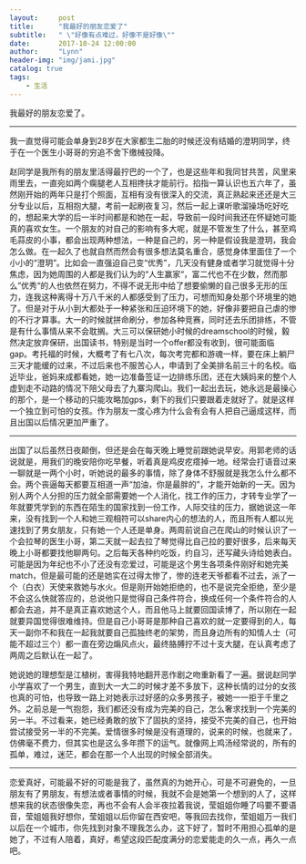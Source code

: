 ```yaml
---
layout:     post
title:      "我最好的朋友恋爱了"
subtitle:   " \"好像有点难过，好像不是好像\""
date:       2017-10-24 12:00:00
author:     "Lynn"
header-img: "img/jami.jpg"
catalog: true
tags:
    - 生活
---
```



 我最好的朋友恋爱了。
 
---
  我一直觉得可能会单身到28岁在大家都生二胎的时候还没有结婚的澄玥同学，终于在一个医生小哥哥的穷追不舍下缴械投降。
 
  赵同学是我所有的朋友里活得最拧巴的一个了，也是这些年和我同甘共苦，风里来雨里去，一直宛如两个瘸腿老人互相搀扶才能前行。掐指一算认识也五六年了，虽然刚开始的两年只是打个照面，互相有没有很深入的交流，真正熟起来还还是大三分专业以后，互相抱大腿，考前一起刷夜复习，然后一起上课听歌溜操场吃好吃的，想起来大学的后一半时间都是和她在一起，导致前一段时间我还在怀疑她可能真的喜欢女生。一个朋友的对自己的影响有多大呢，就是不管发生了什么，甚至鸡毛蒜皮的小事，都会出现两种想法，一种是自己的，另一种是假设我是澄玥，我会怎么做。在一起久了也就自然而然会有很多想法莫名重合，感觉身体里面住了一个小小的“澄玥”。比如会一直强迫自己变“优秀”，几天没有健身或者学习就觉得十分焦虑，因为她周围的人都是我们认为的“人生赢家“，富二代也不在少数，然而那么”优秀“的人也依然在努力，不得不说无形中给了想要偷懒的自己很多无形的压力，连我这种离得十万八千米的人都感受到了压力，可想而知身处那个环境里的她了。但是对于从小到大都处于一种紧张和压迫环境下的她，好像非要把自己虐的惨的不行才算事。大一的时候就拼命刷分，参加各种竞赛，同时还去乐团排练，不管是有什么事情从来不会耽搁。大三可以保研她小时候的dreamschool的时候，毅然决定放弃保研，出国读书，特别是当时一个offer都没有收到，很可能面临gap。考托福的时候，大概考了有七八次，每次考完都和游魂一样，要在床上躺尸三天才能缓的过来，不过后来也不服苦心人，申请到了全美排名前三十的名校。临近毕业，爸妈来成都看她，她一边准备签证一边排练乐团，还在大姨妈来的整个人虚到走不动路的情况下陪父母去了九寨沟爬山。我们一起出去玩，她永远是最操心的那个，是一个移动的只能攻略加gps，剩下的我们只要跟着走就好了。就是这样一个独立到可怕的女孩。作为朋友一度心疼为什么会有会有人把自己逼成这样，而且出国以后情况更加严重了。
 
--- 
  出国了以后虽然日夜颠倒，但还是会在每天晚上睡觉前跟她说早安。用郭老师的话说就是，用我们的晚安陪你吃早餐，听着真是鸡皮疙瘩掉一地。经常会打语音过来一聊就是一两个小时，听她说的最多的事情，除了身体不舒服就是我怎么什么都不会。两个丧逼每天都要互相道一声“加油，你是最胖的”，才能开始新的一天。因为别人两个人分担的压力就全部需要她一个人消化，找工作的压力，才转专业学了一年就要凭学到的东西在陌生的国家找到一份工作，人际交往的压力，据她说这一年来，没有找到一个人和她三观相符可以share内心的想法的人，而且所有人都以光速找到了男女朋友，只有她一个人还是单身。两周前说自己在爬山的时候认识了一个会拉琴的医生小哥，第二天就一起去拉了琴觉得比自己拉的要好很多，后来每天晚上小哥都要找他聊两句。之后每天各种约吃饭，约自习，还写藏头诗给她表白。可能是因为年纪也不小了还没有恋爱过，可能是这个男生各项条件刚好和她完美match，但是最可能的还是她实在过得太惨了，惨的连老天爷都看不过去，派了一个（白衣）天使来救她与水火。但是刚开始她拒绝的，也不是说完全拒绝，至少是不会这么快就答应的，总说他只是觉得自己条件符合，换成任何一个条件符合的人都会去追，并不是真正喜欢她这个人，而且他马上就要回国读博了，所以刚在一起就要异国觉得很难维持。但是自己小哥哥是那种自己喜欢的就一定要得到的人，每天一副你不和我在一起我就要自己孤独终老的架势，而且身边所有的知情人士（可能不超过三个）都一直在旁边煽风点火，最终胳膊拧不过十支大腿，在认真考虑了两周之后默认在一起了。
  
  她说她的理想型是江植树，害得我特地翻开恶作剧之吻重新看了一遍。据说赵同学小学喜欢了一个男生，直到大一大二的时候才差不多放下，这种长情的过分的女孩也真的可怕，也导致一路上对她表示过好感的众多男孩子，被她一一拒于千里之外。之前总是一气抱怨，我们都还没有成为完美的自己，怎么奢求找到一个完美的另一半。不过看来，她已经勇敢的放下了固执的坚持，接受不完美的自己，也开始尝试接受另一半的不完美。爱情很多时候是没有道理的，说来的时候，也就来了，仿佛毫不费力，但其实也是这么多年攒下的运气。就像网上鸡汤经常说的，所有的孤单，难过，迷茫，都会在那一个人出现的时候全部消失。
  
---
  恋爱真好，可能最不好的可能是我了，虽然真的为她开心，可是不可避免的，一旦朋友有了男朋友，有想法或者事情的时候，我就不会是她第一个想到的人了，这样想来我的状态很像失恋，再也不会有人会半夜拉着我说，莹姐姐你睡了吗要不要语音，莹姐姐我好想你，莹姐姐以后你留在西安吧，等我回去找你，莹姐姐万一我们以后在一个城市，你先找到对象不理我怎么办，这下好了，暂时不用担心孤单的是她了，不过有人陪着，真好，希望这段匹配度满分的恋爱能走的久一点，再久一点吧。
  
  